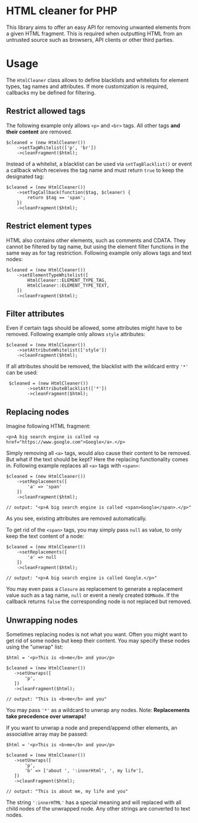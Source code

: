 # HTML cleaner for PHP
This library aims to offer an easy API for removing unwanted elements from a given HTML fragment.
This is required when outputting HTML from an untrusted source such as browsers, API clients or
other third parties.

# Usage

The `HtmlCleaner` class allows to define blacklists and whitelists for element types, tag 
names and attributes. If more customization is required, callbacks my be defined for filtering.


## Restrict allowed tags

The following example only allows `<p>` and `<br>` tags. All other tags **and their content** are
removed.

    $cleaned = (new HtmlCleaner())
        ->setTagWhitelist(['p', 'br'])
        ->cleanFragment($html);
        
Instead of a whitelist, a blacklist can be used via `setTagBlacklist()` or event a callback
which receives the tag name and must return `true` to keep the designated tag:

    $cleaned = (new HtmlCleaner())
        ->setTagCallback(function($tag, $cleaner) {
            return $tag == 'span';
        })
        ->cleanFragment($html);
        
     
## Restrict element types
HTML also contains other elements, such as comments and CDATA. They cannot be filtered by
tag name, but using the element filter functions in the same way as for tag restriction.
Following example only allows tags and text nodes:

    $cleaned = (new HtmlCleaner())
        ->setElementTypeWhitelist([
            HtmlCleaner::ELEMENT_TYPE_TAG,
            HtmlCleaner::ELEMENT_TYPE_TEXT,
        ])
        ->cleanFragment($html); 
        
        
## Filter attributes
Even if certain tags should be allowed, some attributes might have to be removed. Following
example only allows `style` attributes:

    $cleaned = (new HtmlCleaner())
        ->setAttributeWhitelist(['style'])
        ->cleanFragment($html);
        
        
If all attributes should be removed, the blacklist with the wildcard entry `'*'` can be used:

     $cleaned = (new HtmlCleaner())
            ->setAttributeBlacklist(['*'])
            ->cleanFragment($html);
            
            
## Replacing nodes

Imagine following HTML fragment:

    <p>A big search engine is called <a href="https://www.google.com">Google</a>.</p>
    
Simply removing all `<a>` tags, would also cause their content to be removed. But what if the
text should be kept? Here the replacing functionality comes in. Following example replaces
all `<a>` tags with `<span>`:

    $cleaned = (new HtmlCleaner())
        ->setReplacements([
            'a' => 'span'
        ])
        ->cleanFragment($html);
        
    // output: "<p>A big search engine is called <span>Google</span>.</p>"
        
As you see, existing attributes are removed automatically.
    
To get rid of the `<span>` tags, you may simply pass `null` as value, to only keep the
text content of a node:

    $cleaned = (new HtmlCleaner())
        ->setReplacements([
            'a' => null
        ])
        ->cleanFragment($html);
    
    // output: "<p>A big search engine is called Google.</p>"
    
    
You may even pass a `Closure` as replacement to generate a replacement value such as a tag name,
`null` or event a newly created `DOMNode`. If the callback returns `false` the corresponding node
is not replaced but removed.


## Unwrapping nodes
Sometimes replacing nodes is not what you want. Often you might want to get rid of some nodes
but keep their content. You may specify these nodes using the "unwrap" list:

    $html = '<p>This is <b>me</b> and you</p>

    $cleaned = (new HtmlCleaner())
       ->setUnwraps([
           'p',
       ])
       ->cleanFragment($html);
    
    // output: "This is <b>me</b> and you"
    
You may pass `'*'` as a wildcard to unwrap any nodes. Note: **Replacements take precedence
over unwraps!**

If you want to unwrap a node and prepend/append other elements, an associative array may
be passed:

    $html = '<p>This is <b>me</b> and you</p>
    
    $cleaned = (new HtmlCleaner())
       ->setUnwraps([
           'p',
           'b' => ['about ', ':innerHtml', ', my life'],
       ])
       ->cleanFragment($html);
    
    // output: "This is about me, my life and you"
    
The string `':innerHTML'` has a special meaning and will replaced with all child nodes
of the unwrapped node. Any other strings are converted to text nodes.